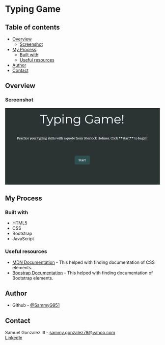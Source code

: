 # Typing Game

## Table of contents

- [Overview](#overview)
  - [Screenshot](#screenshot)
- [My Process](#my-process)
  - [Built with](#built-with)
  - [Useful resources](#useful-resources)
- [Author](#author)
- [Contact](#contact)

## Overview

### Screenshot

![Typing Game Screenshot](typing-game-screenshot.png)

## My Process

### Built with 

- HTML5
- CSS
- Bootstrap
- JavaScript

### Useful resources

- [MDN Documentation](https://developer.mozilla.org/en-US/) - This helped with finding documentation of CSS elements.
- [Boostrap Documentation](https://getbootstrap.com/docs/5.1/getting-started/introduction/) - This helped with finding documentation of Bootstrap elements.

## Author

- Github - [@SammyG951](https://github.com/SammyG951)

## Contact

Samuel Gonzalez III - sammy.gonzalez78@yahoo.com  
[LinkedIn](https://www.linkedin.com/in/samuel-gonzalez-iii-b8057b1a3/)
 
